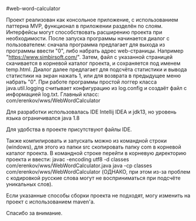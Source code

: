 #web-word-calculator

Проект реализован как консольное приложение,
с использованием паттерна MVP, функционал в приложении разделён по слоям.
Интерфейсы могут способствовать расширению проекта при необходимости.
После запуска программы начинается диалог с пользователем:
сначала программа предлагает для выхода из программы ввести "0", либо
набрать адрес web-страницы. Например "https://www.simbirsoft.com/".
Затем, файл с указанной страницей скачивается в корневой каталог проекта,
и сохраняется под именем temp.html.
Диалог далее предлагает для подсчёта статистики и вывода
статистики на экран нажать 1, или для возврата в предыдущее меню
набрать "0". При работе программы простой логгер класса
java.util.logging считывает конфигурацию из log.config и
создаёт файл с информацией log.txt.
Главный класс: com/erenkov/wws/WebWordCalculator

Для разработки использовалась IDE Intellij IDEA и jdk13,
но уровень языка ограничивался java 1.8

Для удобства в проекте присутствуют файлы IDE.

Также компилировать и запускать можно из командной строки (windows),
для этого из папки src скопировать папку com в корневой каталог проекта.
В командной строке перейти в корневую директорию проекта и ввести:
javac -encoding utf8 -d classes com/erenkov/wws/WebWordCalculator.java
java -cp classes com/erenkov/wws/WebWordCalculator
(ОДНАКО, при этом из-за проблем с кодировкой русские слова могут 
не восприниматься при подсчёте уникальных слов).

Если указанные способы сборки проекта не подходят, могу изменить
на проект с использованием maven'а.

Спасибо за внимание.
